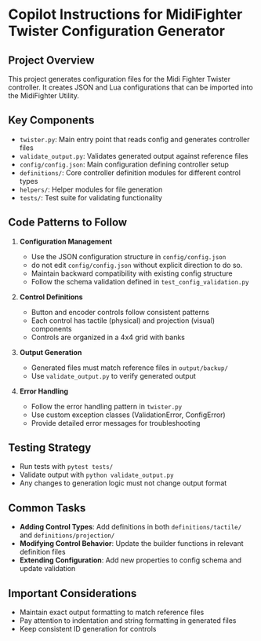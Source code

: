 # Copilot Instructions for MidiFighter Twister Configuration Generator

## Project Overview
This project generates configuration files for the Midi Fighter Twister controller. It creates JSON and Lua configurations that can be imported into the MidiFighter Utility.

## Key Components
- `twister.py`: Main entry point that reads config and generates controller files
- `validate_output.py`: Validates generated output against reference files
- `config/config.json`: Main configuration defining controller setup
- `definitions/`: Core controller definition modules for different control types
- `helpers/`: Helper modules for file generation
- `tests/`: Test suite for validating functionality

## Code Patterns to Follow
1. **Configuration Management**
   - Use the JSON configuration structure in `config/config.json`
   - do not edit `config/config.json` without explicit direction to do so.
   - Maintain backward compatibility with existing config structure
   - Follow the schema validation defined in `test_config_validation.py`

2. **Control Definitions**
   - Button and encoder controls follow consistent patterns
   - Each control has tactile (physical) and projection (visual) components
   - Controls are organized in a 4x4 grid with banks

3. **Output Generation**
   - Generated files must match reference files in `output/backup/`
   - Use `validate_output.py` to verify generated output

4. **Error Handling**
   - Follow the error handling pattern in `twister.py`
   - Use custom exception classes (ValidationError, ConfigError)
   - Provide detailed error messages for troubleshooting

## Testing Strategy
- Run tests with `pytest tests/`
- Validate output with `python validate_output.py`
- Any changes to generation logic must not change output format

## Common Tasks
- **Adding Control Types**: Add definitions in both `definitions/tactile/` and `definitions/projection/`
- **Modifying Control Behavior**: Update the builder functions in relevant definition files
- **Extending Configuration**: Add new properties to config schema and update validation

## Important Considerations
- Maintain exact output formatting to match reference files
- Pay attention to indentation and string formatting in generated files
- Keep consistent ID generation for controls